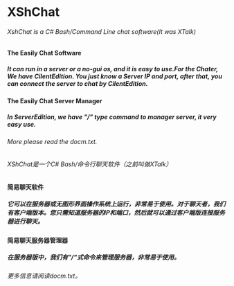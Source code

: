 # XShChat
###### XshChat is a C# Bash/Command Line chat software(It was XTalk)
#### The Easily Chat Software
##### It can run in a server or a no-gui os, and it is easy to use.For the Chater, We have CilentEdition. You just know a Server IP and port, after that, you can connect the server to chat by CilentEdition.
#### The Easily Chat Server Manager
##### In ServerEdition, we have "/" type command to manager server, it very easy use.
###### More please read the docm.txt.

###### XShChat是一个C# Bash/命令行聊天软件（之前叫做XTalk）
#### 简易聊天软件
##### 它可以在服务器或无图形界面操作系统上运行，非常易于使用。对于聊天者，我们有客户端版本。您只需知道服务器的IP和端口，然后就可以通过客户端版连接服务器进行聊天。
#### 简易聊天服务器管理器
##### 在服务器版中，我们有"/"式命令来管理服务器，非常易于使用。
###### 更多信息请阅读docm.txt。
